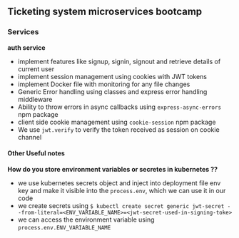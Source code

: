 ## Ticketing system microservices bootcamp

### Services
**auth service**
- implement features like signup, signin, signout and retrieve details of current user
- implement session management using cookies with JWT tokens
- implement Docker file with monitoring for any file changes
- Generic Error handling using classes and express error handling middleware
- Ability to throw errors in async callbacks using `express-async-errors` npm package
- client side cookie management using `cookie-session` npm package
- We use `jwt.verify` to verify the token received as session on cookie channel







#### Other Useful notes

**How do you store environment variables or secretes in kubernetes ??**
- we use kubernetes secrets object and inject into deployment file env key and make it visible into the `process.env`, which we can use it in our code
- we create secrets using `$ kubectl create secret generic jwt-secret --from-literal=<ENV_VARIABLE_NAME>=<jwt-secret-used-in-signing-toke>`
- we can access the environment variable using `process.env.ENV_VARIABLE_NAME`